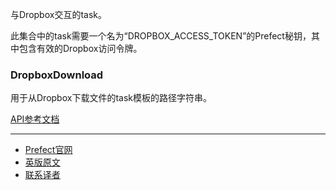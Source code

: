 与Dropbox交互的task。

此集合中的task需要一个名为“DROPBOX_ACCESS_TOKEN”的Prefect秘钥，其中包含有效的Dropbox访问令牌。

### DropboxDownload

用于从Dropbox下载文件的task模板的路径字符串。

[API参考文档](https://docs.prefect.io/api/latest/tasks/dropbox.html#prefect-tasks-dropbox-dropbox-dropboxdownload)

***

- [Prefect官网](https://www.prefect.io/)
- [英版原文](https://docs.prefect.io/core/task_library/dropbox.html)
- [联系译者](https://github.com/listen-lavender)
